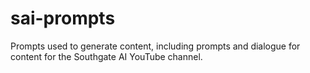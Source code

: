 # sai-prompts
Prompts used to generate content, including prompts and dialogue for content for the Southgate AI YouTube channel.
